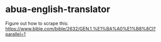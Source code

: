 # abua-english-translator

Figure out how to scrape this: https://www.bible.com/bible/2632/GEN.1.%E1%BA%A0%E1%B8%8CI?parallel=1
